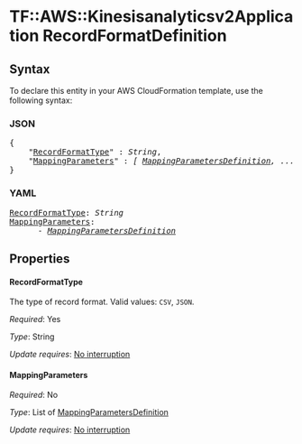 # TF::AWS::Kinesisanalyticsv2Application RecordFormatDefinition

## Syntax

To declare this entity in your AWS CloudFormation template, use the following syntax:

### JSON

<pre>
{
    "<a href="#recordformattype" title="RecordFormatType">RecordFormatType</a>" : <i>String</i>,
    "<a href="#mappingparameters" title="MappingParameters">MappingParameters</a>" : <i>[ <a href="mappingparametersdefinition.md">MappingParametersDefinition</a>, ... ]</i>
}
</pre>

### YAML

<pre>
<a href="#recordformattype" title="RecordFormatType">RecordFormatType</a>: <i>String</i>
<a href="#mappingparameters" title="MappingParameters">MappingParameters</a>: <i>
      - <a href="mappingparametersdefinition.md">MappingParametersDefinition</a></i>
</pre>

## Properties

#### RecordFormatType

The type of record format. Valid values: `CSV`, `JSON`.

_Required_: Yes

_Type_: String

_Update requires_: [No interruption](https://docs.aws.amazon.com/AWSCloudFormation/latest/UserGuide/using-cfn-updating-stacks-update-behaviors.html#update-no-interrupt)

#### MappingParameters

_Required_: No

_Type_: List of <a href="mappingparametersdefinition.md">MappingParametersDefinition</a>

_Update requires_: [No interruption](https://docs.aws.amazon.com/AWSCloudFormation/latest/UserGuide/using-cfn-updating-stacks-update-behaviors.html#update-no-interrupt)

